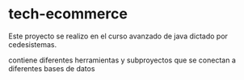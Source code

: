 # tech-ecommerce
Este proyecto se realizo en el curso avanzado de java dictado por cedesistemas.

contiene diferentes herramientas y subproyectos que se conectan a diferentes bases de datos 
